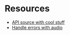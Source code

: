 # Resources

- [API source with cool stuff](http://www.enrique7mc.com/2016/05/lista-apis-publicas/)
- [Handle errors with audio](https://stackoverflow.com/questions/48647177/error-ffmpeg-not-found-error-with-simple-discord-bot)
